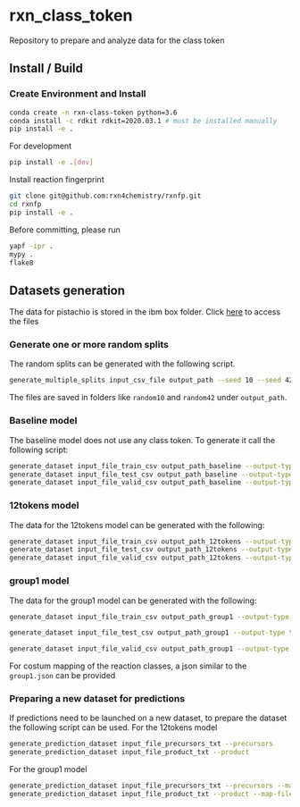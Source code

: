 # rxn_class_token

Repository to prepare and analyze data for the class token 

## Install / Build
### Create Environment and Install
```bash
conda create -n rxn-class-token python=3.6
conda install -c rdkit rdkit=2020.03.1 # must be installed manually
pip install -e .
```
For development
```bash
pip install -e .[dev]
```
Install reaction fingerprint
```bash
git clone git@github.com:rxn4chemistry/rxnfp.git
cd rxnfp
pip install -e .
```
Before committing, please run
```bash
yapf -ipr .
mypy .
flake8
```
## Datasets generation
The data for pistachio is stored in the ibm box folder. 
Click [here](https://ibm.box.com/s/228otc58sl19evweosamxgyjf66cv025) to access the files
### Generate one or more random splits
The random splits can be generated with the following script.
```bash
generate_multiple_splits input_csv_file output_path --seed 10 --seed 42 --split_ratio 0.1
```
The files are saved in folders like `random10` and `random42` under `output_path`.
### Baseline model
The baseline model does not use any class token. To generate it call the following script:
```bash
generate_dataset input_file_train_csv output_path_baseline --output-type train --no-class-token
generate_dataset input_file_test_csv output_path_baseline --output-type test --no-class-token
generate_dataset input_file_valid_csv output_path_baseline --output-type valid --no-class-token
```
### 12tokens model
The data for the 12tokens model can be generated with the following:
```bash
generate_dataset input_file_train_csv output_path_12tokens --output-type train
generate_dataset input_file_test_csv output_path_12tokens --output-type test
generate_dataset input_file_valid_csv output_path_12tokens --output-type valid
```
### group1 model
The data for the group1 model can be generated with the following:
```bash
generate_dataset input_file_train_csv output_path_group1 --output-type train --map-file path_to_this_repo/maps/group1.json

generate_dataset input_file_test_csv output_path_group1 --output-type test --map-file path_to_this_repo/maps/group1.json

generate_dataset input_file_valid_csv output_path_group1 --output-type valid --map-file path_to_this_repo/maps/group1.json

```
For costum mapping of the reaction classes, a json similar to the `group1.json` can be provided

### Preparing a new dataset for predictions
If predictions need to be launched on a new dataset, to prepare the dataset the following script can be used.
For the 12tokens model
```bash
generate_prediction_dataset input_file_precursors_txt --precursors
generate_prediction_dataset input_file_product_txt --product
```
For the group1 model
```bash
generate_prediction_dataset input_file_precursors_txt --precursors --map-file path_to_this_repo/maps/group1.json
generate_prediction_dataset input_file_product_txt --product --map-file path_to_this_repo/maps/group1.json
```